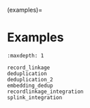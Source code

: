 (examples)=
# Examples

```{toctree}
:maxdepth: 1

record_linkage
deduplication
deduplication_2
embedding_dedup
recordlinkage_integration
splink_integration
